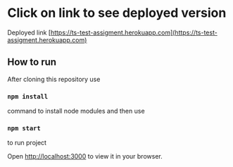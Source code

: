 # Click on link to see deployed version

Deployed link [https://ts-test-assigment.herokuapp.com](https://ts-test-assigment.herokuapp.com)

## How to run

After cloning this repository use

### `npm install`

command to install node modules and then use 

### `npm start`

to run project

Open [http://localhost:3000](http://localhost:3000) to view it in your browser.
